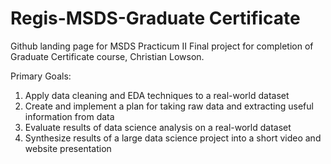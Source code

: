 # Regis-MSDS-Graduate Certificate 
Github landing page for MSDS Practicum II Final project for completion of Graduate Certificate course, Christian Lowson.

Primary Goals: 
1. Apply data cleaning and EDA techniques to a real-world dataset
2. Create and implement a plan for taking raw data and extracting useful information from data
3. Evaluate results of data science analysis on a real-world dataset
4. Synthesize results of a large data science project into a short video and website presentation
